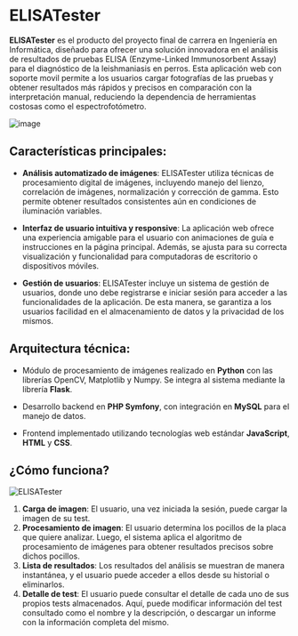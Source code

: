 # ELISATester

**ELISATester** es el producto del proyecto final de carrera en Ingeniería en Informática, diseñado para ofrecer una solución innovadora en el análisis de resultados de pruebas ELISA (Enzyme-Linked Immunosorbent Assay) para el diagnóstico de la leishmaniasis en perros. Esta aplicación web con soporte movil permite a los usuarios cargar fotografías de las pruebas y obtener resultados más rápidos y precisos en comparación con la interpretación manual, reduciendo la dependencia de herramientas costosas como el espectrofotómetro.

![image](https://github.com/user-attachments/assets/1a00bf95-5b4c-4c95-9944-ace5845b1aa7)

## Características principales:

- **Análisis automatizado de imágenes**: ELISATester utiliza técnicas de procesamiento digital de imágenes, incluyendo manejo del lienzo, correlación de imágenes, normalización y corrección de gamma. Esto permite obtener resultados consistentes aún en condiciones de iluminación variables.

- **Interfaz de usuario intuitiva y responsive**: La aplicación web ofrece una experiencia amigable para el usuario con animaciones de guía e instrucciones en la página principal. Además, se ajusta para su correcta visualización y funcionalidad para computadoras de escritorio o dispositivos móviles.

- **Gestión de usuarios**: ELISATester incluye un sistema de gestión de usuarios, donde uno debe registrarse e iniciar sesión para acceder a las funcionalidades de la aplicación. De esta manera, se garantiza a los usuarios facilidad en el almacenamiento de datos y la privacidad de los mismos.

## Arquitectura técnica:

- Módulo de procesamiento de imágenes realizado en **Python** con las librerías OpenCV, Matplotlib y Numpy. Se integra al sistema mediante la librería **Flask**.

- Desarrollo backend en **PHP Symfony**, con integración en **MySQL** para el manejo de datos.
  
- Frontend implementado utilizando tecnologías web estándar **JavaScript**, **HTML** y **CSS**.

## ¿Cómo funciona?

![ELISATester](https://github.com/user-attachments/assets/a2775c82-6871-4bc1-a5cd-71b2acdce269)

1. **Carga de imagen**: El usuario, una vez iniciada la sesión, puede cargar la imagen de su test.
2. **Procesamiento de imagen**: El usuario determina los pocillos de la placa que quiere analizar. Luego, el sistema aplica el algoritmo de procesamiento de imágenes para obtener resultados precisos sobre dichos pocillos.
3. **Lista de resultados**: Los resultados del análisis se muestran de manera instantánea, y el usuario puede acceder a ellos desde su historial o eliminarlos.
4. **Detalle de test**: El usuario puede consultar el detalle de cada uno de sus propios tests almacenados. Aquí, puede modificar información del test consultado como el nombre y la descripción, o descargar un informe con la información completa del mismo.
